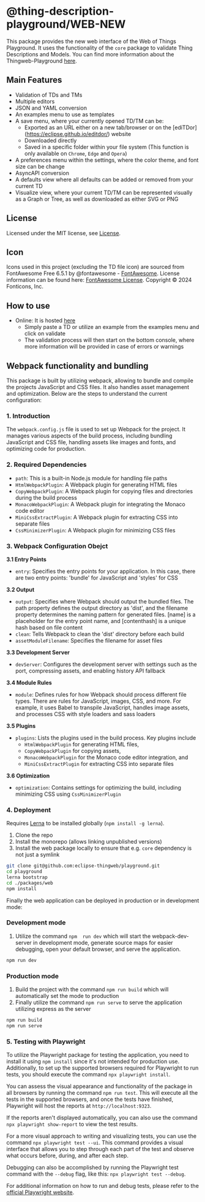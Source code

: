 # @thing-description-playground/**WEB-NEW**

This package provides the new web interface of the Web of Things Playground. It uses the functionality of the `core` package to validate Thing Descriptions and Models. You can find more information about the Thingweb-Playground [here](https://github.com/eclipse-thingweb/playground).

## Main Features

- Validation of TDs and TMs
- Multiple editors
- JSON and YAML conversion
- An examples menu to use as templates
- A save menu, where your currently opened TD/TM can be:
  - Exported as an URL either on a new tab/browser or on the [ediTDor] (https://eclipse.github.io/editdor/) website
  - Downloaded directly
  - Saved in a specific folder within your file system (This function is only available on `Chrome`, `Edge` and `Opera`)
- A preferences menu within the settings, where the color theme, and font size can be change
- AsyncAPI conversion
- A defaults view where all defaults can be added or removed from your current TD
- Visualize view, where your current TD/TM can be represented visually as a Graph or Tree, as well as downloaded as either SVG or PNG

## License

Licensed under the MIT license, see [License](../../LICENSE.md).

## Icon

Icons used in this project (excluding the TD file icon) are sourced from FontAwesome Free 6.5.1 by @fontawesome - [FontAwesome](https://fontawesome.com).
License information can be found here: [FontAwesome License](https://fontawesome.com/license/free). Copyright © 2024 Fonticons, Inc.

## How to use

- Online: It is hosted [here](http://plugfest.thingweb.io/playground-new/)
  - Simply paste a TD or utilize an example from the examples menu and click on validate
  - The validation process will then start on the bottom console, where more information will be provided in case of errors or warnings

## Webpack functionality and bundling

This package is built by utilizing webpack, allowing to bundle and compile the projects JavaScript and CSS files. It also handles asset management and optimization. Below are the steps to understand the current configuration:

### 1. Introduction

The `webpack.config.js` file is used to set up Webpack for the project. It manages various aspects of the build process, including bundling JavaScript and CSS file, handling assets like images and fonts, and optimizing code for production.

### 2. Required Dependencies

- `path`: This is a built-in Node.js module for handling file paths
- `HtmlWebpackPlugin`: A Webpack plugin for generating HTML files
- `CopyWebpackPlugin`: A Webpack plugin for copying files and directories during the build process
- `MonacoWebpackPlugin`: A Webpack plugin for integrating the Monaco code editor
- `MiniCssExtractPlugin`: A Webpack plugin for extracting CSS into separate files
- `CssMinimizerPlugin`: A Webpack plugin for minimizing CSS files

### 3. Webpack Configuration Obejct

**3.1 Entry Points**

- `entry`: Specifies the entry points for your application. In this case, there are two entry points: 'bundle' for JavaScript and 'styles' for CSS

**3.2 Output**

- `output`: Specifies where Webpack should output the bundled files. The path property defines the output directory as 'dist', and the filename property determines the naming pattern for generated files. [name] is a placeholder for the entry point name, and [contenthash] is a unique hash based on file content
- `clean`: Tells Webpack to clean the 'dist' directory before each build
- `assetModuleFilename`: Specifies the filename for asset files

**3.3 Development Server**

- `devServer`: Configures the development server with settings such as the port, compressing assets, and enabling history API fallback

**3.4 Module Rules**

- `module`: Defines rules for how Webpack should process different file types. There are rules for JavaScript, images, CSS, and more. For example, it uses Babel to transpile JavaScript, handles image assets, and processes CSS with style loaders and sass loaders

**3.5 Plugins**

- `plugins`: Lists the plugins used in the build process. Key plugins include
    - `HtmlWebpackPlugin` for generating HTML files,
    - `CopyWebpackPlugin` for copying assets,
    - `MonacoWebpackPlugin` for the Monaco code editor integration, and
    - `MiniCssExtractPlugin` for extracting CSS into separate files

**3.6 Optimization**

- `optimization`: Contains settings for optimizing the build, including minimizing CSS using `CssMinimizerPlugin`


### 4. Deployment

Requires [Lerna](https://www.npmjs.com/package/lerna) to be installed globally (`npm install -g lerna`).

1. Clone the repo
2. Install the monorepo (allows linking unpublished versions)
3. Install the web package locally to ensure that e.g. `core` dependency is not just a symlink

```sh
git clone git@github.com:eclipse-thingweb/playground.git
cd playground
lerna bootstrap
cd ./packages/web
npm install
```

Finally the web application can be deployed in production or in development mode:

### Development mode

1. Utilize the command `npm  run dev` which will start the webpack-dev-server in development mode, generate source maps for easier debugging, open your default browser, and serve the application.

```sh
npm run dev
```

### Production mode

1. Build the project with the command `npm run build` which will automatically set the mode to production
2. Finally utilize the command `npm run serve` to serve the application utilizing express as the server

```sh
npm run build
npm run serve
```

### 5. Testing with Playwright

To utilize the Playwright package for testing the application, you need to install it using `npm install` since it's not intended for production use. Additionally, to set up the supported browsers required for Playwright to run tests, you should execute the command `npx playwright install`.

You can assess the visual appearance and functionality of the package in all browsers by running the command `npm run test`. This will execute all the tests in the supported browsers, and once the tests have finished, Playwright will host the reports at `http://localhost:9323`.

If the reports aren't displayed automatically, you can also use the command `npx playwright show-report` to view the test results.

For a more visual approach to writing and visualizing tests, you can use the command `npx playwright test --ui`. This command provides a visual interface that allows you to step through each part of the test and observe what occurs before, during, and after each step.

Debugging can also be accomplished by running the Playwright test command with the `--debug` flag, like this: `npx playwright test --debug`.

For additional information on how to run and debug tests, please refer to the [official Playwright website](https://playwright.dev/docs/running-tests).

